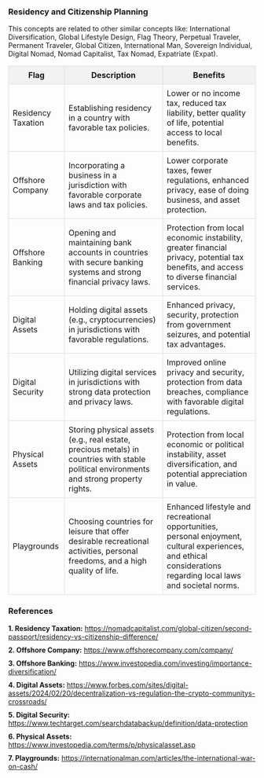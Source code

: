 <!DOCTYPE html>
<html lang="en">
<head>
  <meta charset="UTF-8">
  <meta name="viewport" content="width=device-width, initial-scale=1.0">
<title>Residency and Citizenship Planning</title>
<style>
    table {
      width: 100%;
      border-collapse: collapse;
    }
    th, td {
      border: 1px solid #ddd;
      padding: 8px;
    }
    th {
      background-color: #f2f2f2;
    }
    .references {
      margin-top: 20px;
    }
    .reference-item {
      margin-bottom: 10px;
    }
</style>
</head>
<body>

  <h3>Residency and Citizenship Planning</h3>

  <p>This concepts are related to other similar concepts like: International
    Diversification, Global Lifestyle Design, Flag Theory, Perpetual Traveler,
    Permanent Traveler, Global Citizen, International Man, Sovereign Individual,
    Digital Nomad, Nomad Capitalist, Tax Nomad, Expatriate (Expat).</p>

  <table>
    <tr>
      <th>Flag</th>
      <th>Description</th>
      <th>Benefits</th>
    </tr>
    <tr>
      <td>Residency Taxation</td>
      <td>Establishing residency in a country with favorable tax policies.</td>
      <td>Lower or no income tax, reduced tax liability, better quality of
        life, potential access to local benefits.</td>
    </tr>
    <tr>
      <td>Offshore Company</td>
      <td>Incorporating a business in a jurisdiction with favorable corporate
        laws and tax policies.</td>
      <td>Lower corporate taxes, fewer regulations, enhanced privacy, ease
        of doing business, and asset protection.</td>
    </tr>
    <tr>
      <td>Offshore Banking</td>
      <td>Opening and maintaining bank accounts in countries with secure banking
        systems and strong financial privacy laws.</td>
      <td>Protection from local economic instability, greater financial privacy,
        potential tax benefits, and access to diverse financial services.</td>
    </tr>
    <tr>
      <td>Digital Assets</td>
      <td>Holding digital assets (e.g., cryptocurrencies) in jurisdictions
        with favorable regulations.</td>
      <td>Enhanced privacy, security, protection from government seizures,
        and potential tax advantages.</td>
    </tr>
    <tr>
      <td>Digital Security</td>
      <td>Utilizing digital services in jurisdictions with strong data protection
        and privacy laws.</td>
      <td>Improved online privacy and security, protection from data breaches,
        compliance with favorable digital regulations.</td>
    </tr>
    <tr>
      <td>Physical Assets</td>
      <td>Storing physical assets (e.g., real estate, precious metals) in countries
        with stable political environments and strong property rights.</td>
      <td>Protection from local economic or political instability, asset diversification,
        and potential appreciation in value.</td>
    </tr>
    <tr>
      <td>Playgrounds</td>
      <td>Choosing countries for leisure that offer desirable recreational
        activities, personal freedoms, and a high quality of life.</td>
      <td>Enhanced lifestyle and recreational opportunities, personal enjoyment,
        cultural experiences, and ethical considerations regarding local
        laws and societal norms.</td>
    </tr>
  </table>

  <div class="references">
    <h3>References</h3>
    <div class="reference-item">
      <strong>1. Residency Taxation:</strong> <a href="https://nomadcapitalist.com/global-citizen/second-passport/residency-vs-citizenship-difference/">https://nomadcapitalist.com/global-citizen/second-passport/residency-vs-citizenship-difference/</a>
    </div>
    <div class="reference-item">
      <strong>2. Offshore Company:</strong> <a href="https://www.offshorecompany.com/company/">https://www.offshorecompany.com/company/</a>
    </div>
    <div class="reference-item">
      <strong>3. Offshore Banking:</strong> <a href="https://www.investopedia.com/investing/importance-diversification/">https://www.investopedia.com/investing/importance-diversification/</a>
    </div>
    <div class="reference-item">
      <strong>4. Digital Assets:</strong> <a href="https://www.forbes.com/sites/digital-assets/2024/02/20/decentralization-vs-regulation-the-crypto-communitys-crossroads/">https://www.forbes.com/sites/digital-assets/2024/02/20/decentralization-vs-regulation-the-crypto-communitys-crossroads/</a>
    </div>
    <div class="reference-item">
      <strong>5. Digital Security:</strong> <a href="https://www.techtarget.com/searchdatabackup/definition/data-protection">https://www.techtarget.com/searchdatabackup/definition/data-protection</a>
    </div>
    <div class="reference-item">
      <strong>6. Physical Assets:</strong> <a href="https://www.investopedia.com/terms/p/physicalasset.asp">https://www.investopedia.com/terms/p/physicalasset.asp</a>
    </div>
    <div class="reference-item">
      <strong>7. Playgrounds:</strong> <a href="https://internationalman.com/articles/the-international-war-on-cash/">https://internationalman.com/articles/the-international-war-on-cash/</a>
    </div>
  </div>

</body>
</html>